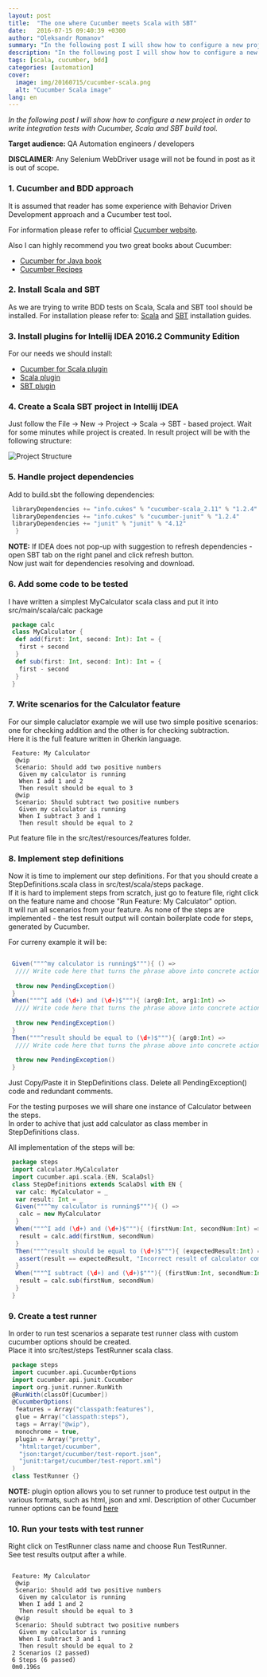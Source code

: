 ```yaml
---
layout: post
title:  "The one where Cucumber meets Scala with SBT"
date:   2016-07-15 09:40:39 +0300
author: "Oleksandr Romanov"
summary: "In the following post I will show how to configure a new project in order to write integration tests with Cucumber, Scala and SBT build tool."
description: "In the following post I will show how to configure a new project in order to write integration tests with Cucumber, Scala and SBT build tool."
tags: [scala, cucumber, bdd]
categories: [automation]
cover:
  image: img/20160715/cucumber-scala.png
  alt: "Cucumber Scala image"
lang: en
---
```


_In the following post I will show how to configure a new project in order to write integration tests with Cucumber, Scala and SBT build tool._  

**Target audience:** QA Automation engineers / developers

**DISCLAIMER:** Any Selenium WebDriver usage will not be found in post as it is out of scope.

### 1. Cucumber and BDD approach

It is assumed that reader has some experience with Behavior Driven Development approach and
a Cucumber test tool.  

For information please refer to official [Cucumber website][cucumber-site].  

Also I can highly recommend you two great books about Cucumber:  
 - [Cucumber for Java book][cucumber-for-java]  
 - [Cucumber Recipes][cucumber-recipes]  

### 2. Install Scala and SBT

As we are trying to write BDD tests on Scala, Scala and SBT tool should be installed. 
For installation please refer to:  [Scala][install-scala] and [SBT][install-sbt] installation guides.

### 3. Install plugins for Intellij IDEA 2016.2 Community Edition

For our needs we should install:  
 - [Cucumber for Scala plugin][cucumber-scala-plugin]  
 - [Scala plugin][scala-plugin]  
 - [SBT plugin][sbt-plugin]  

### 4. Create a Scala SBT project in Intellij IDEA

Just follow the File -> New -> Project -> Scala -> SBT - based project.
Wait for some minutes while project is created.
In result project will be with the following structure:

![Project Structure](/img/20160715/project_structure.png)

### 5. Handle project dependencies

Add to build.sbt the following dependencies: 

```scala
 libraryDependencies += "info.cukes" % "cucumber-scala_2.11" % "1.2.4"  
 libraryDependencies += "info.cukes" % "cucumber-junit" % "1.2.4"  
 libraryDependencies += "junit" % "junit" % "4.12"  
  }
```

**NOTE:** If IDEA does not pop-up with suggestion to refresh dependencies - open SBT tab on the right panel and click refresh button.  
Now just wait for dependencies resolving and download.

### 6. Add some code to be tested

I have written a simplest MyCalculator scala class and put it into src/main/scala/calc package  
```scala
 package calc  
 class MyCalculator {  
  def add(first: Int, second: Int): Int = {  
   first + second  
  }  
  def sub(first: Int, second: Int): Int = {  
   first - second  
  }  
 } 
```

### 7. Write scenarios for the Calculator feature

For our simple caluclator example we will use two simple positive scenarios: one for checking addition and the other is for checking subtraction.  
Here it is the full feature written in Gherkin language.  

```gherkin
 Feature: My Calculator  
  @wip  
  Scenario: Should add two positive numbers  
   Given my calculator is running  
   When I add 1 and 2  
   Then result should be equal to 3  
  @wip  
  Scenario: Should subtract two positive numbers  
   Given my calculator is running  
   When I subtract 3 and 1  
   Then result should be equal to 2  
```

Put feature file in the src/test/resources/features folder.  

### 8. Implement step definitions

Now it is time to implement our step definitions. For that you should create a StepDefinitions.scala class in src/test/scala/steps package.  
If it is hard to implement steps from scratch, just go to feature file, right click on the feature name and choose "Run Feature: My Calculator" option.  
It will run all scenarios from your feature. 
As none of the steps are implemented - the test result output will contain boilerplate code for steps, generated by Cucumber.  

For curreny example it will be:

```scala

 Given("""^my calculator is running$"""){ () =>  
  //// Write code here that turns the phrase above into concrete actions      
  
  throw new PendingException()  
 }  
 When("""^I add (\d+) and (\d+)$"""){ (arg0:Int, arg1:Int) =>  
  //// Write code here that turns the phrase above into concrete actions    
  
  throw new PendingException()  
 }  
 Then("""^result should be equal to (\d+)$"""){ (arg0:Int) =>  
  //// Write code here that turns the phrase above into concrete actions    
  
  throw new PendingException()  
 }  
```

Just Copy/Paste it in StepDefinitions class. Delete all PendingException() code and redundant comments.  
 
For the testing purposes we will share one instance of Calculator between the steps.  
In order to achive that just add calculator as class member in StepDefinitions class.  

All implementation of the steps will be:

```scala
 package steps  
 import calculator.MyCalculator  
 import cucumber.api.scala.{EN, ScalaDsl}  
 class StepDefinitions extends ScalaDsl with EN {  
  var calc: MyCalculator = _  
  var result: Int = _  
  Given("""^my calculator is running$"""){ () =>  
   calc = new MyCalculator  
  }  
  When("""^I add (\d+) and (\d+)$"""){ (firstNum:Int, secondNum:Int) =>  
   result = calc.add(firstNum, secondNum)  
  }  
  Then("""^result should be equal to (\d+)$"""){ (expectedResult:Int) =>  
   assert(result == expectedResult, "Incorrect result of calculator computation")  
  }  
  When("""^I subtract (\d+) and (\d+)$"""){ (firstNum:Int, secondNum:Int) =>  
   result = calc.sub(firstNum, secondNum)  
  }  
 } 
```

### 9. Create a test runner

In order to run test scenarios a separate test runner class with custom cucumber options should be created.  
Place it into src/test/steps TestRunner scala class.  

```scala
 package steps  
 import cucumber.api.CucumberOptions  
 import cucumber.api.junit.Cucumber  
 import org.junit.runner.RunWith  
 @RunWith(classOf[Cucumber])  
 @CucumberOptions(  
  features = Array("classpath:features"),  
  glue = Array("classpath:steps"),  
  tags = Array("@wip"),  
  monochrome = true,  
  plugin = Array("pretty",  
   "html:target/cucumber",  
   "json:target/cucumber/test-report.json",  
   "junit:target/cucumber/test-report.xml")  
 )  
 class TestRunner {}  
```

**NOTE:** plugin option allows you to set runner to produce test output in the various formats, such as html, json and xml.
Description of other Cucumber runner options can be found [here][cucumber-options]    

### 10. Run your tests with test runner

Right click on TestRunner class name and choose Run TestRunner.  
See test results output after a while.  

```

 Feature: My Calculator  
  @wip  
  Scenario: Should add two positive numbers 
   Given my calculator is running     
   When I add 1 and 2            
   Then result should be equal to 3     
  @wip  
  Scenario: Should subtract two positive numbers  
   Given my calculator is running         
   When I subtract 3 and 1            
   Then result should be equal to 2        
 2 Scenarios (2 passed)  
 6 Steps (6 passed)  
 0m0.196s 
```

[cucumber-site]: https://cucumber.io/
[cucumber-for-java]: https://amzn.com/1941222293
[cucumber-recipes]: https://amzn.com/1937785017
[cucumber-options]: http://cucumber.github.io/api/cucumber/jvm/javadoc/cucumber/api/CucumberOptions.html
[install-scala]: http://www.scala-lang.org/download/install.html
[install-sbt]: http://www.scala-sbt.org/0.13/docs/Setup.html
[cucumber-scala-plugin]: https://plugins.jetbrains.com/plugin/7460?pr=idea
[scala-plugin]: https://plugins.jetbrains.com/plugin/1347?pr=idea
[sbt-plugin]: https://plugins.jetbrains.com/plugin/5007?pr=idea
